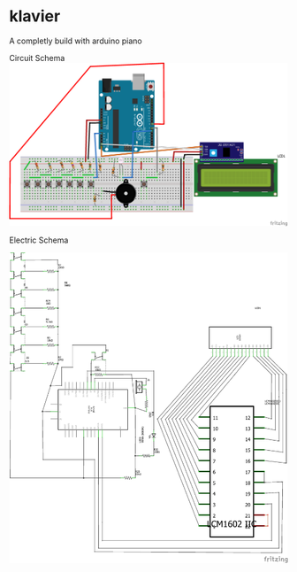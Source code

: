 # klavier
A completly build with arduino piano

Circuit Schema  
![alt text](https://github.com/hugobarragon/klavier/blob/master/klavier_Esquema_circuitos.png "schema1")
  
Electric Schema  
 
 ![alt text](https://github.com/hugobarragon/klavier/blob/master/klavier_Esquema_eletrico.png "schema2")
